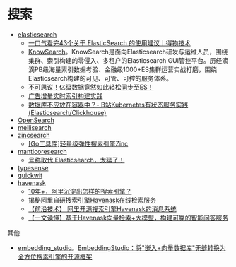# 搜索

* [elasticsearch](https://github.com/elastic/elasticsearch)
  * [一口气看完43个关于 ElasticSearch 的使用建议｜得物技术](https://mp.weixin.qq.com/s/Gsa1rPVISjOdVteol78EoA)
  * [KnowSearch](https://github.com/didi/KnowSearch)。KnowSearch是面向Elasticsearch研发与运维人员，围绕集群、索引构建的零侵入、多租户的Elasticsearch GUI管控平台。历经滴滴PB级海量索引数据考验、金融级1000+ES集群运营实战打磨，围绕Elasticsearch构建的可见、可管、可控的服务体系。
  * [不可思议！亿级数据竟然如此轻松同步至ES！](https://mp.weixin.qq.com/s/JyH0AHy0VmOe_qiBKSU_RQ)
  * [广告增量实时索引构建实践](https://mp.weixin.qq.com/s/B9BFOLam5OXCYnimqInqpQ)
  * [数据库不应放在容器中？- B站Kubernetes有状态服务实践(Elasticsearch/Clickhouse)](https://mp.weixin.qq.com/s/dCQPOx2n2w36Q3P3hCKe8A)
* [OpenSearch](https://github.com/opensearch-project/OpenSearch)
* [meilisearch](https://github.com/meilisearch/meilisearch)
* [zincsearch](https://github.com/zincsearch/zincsearch)
  * [[Go工具库]轻量级弹性搜索引擎Zinc](https://mp.weixin.qq.com/s/APwOxkMe1tJItlOc1y8BZA)
* [manticoresearch](https://github.com/manticoresoftware/manticoresearch)
  * [号称取代 Elasticsearch，太猛了！](https://mp.weixin.qq.com/s/woLCm21FyFCptU0A18bdAw)
* [typesense](https://github.com/typesense/typesense)
* [quickwit](https://github.com/quickwit-oss/quickwit)
* [havenask](https://github.com/alibaba/havenask)
  * [10年+，阿里沉淀出怎样的搜索引擎？](https://mp.weixin.qq.com/s/omJQ_1OgjbYnbpHBua-lSQ)
  * [揭秘阿里自研搜索引擎Havenask在线检索服务](https://mp.weixin.qq.com/s/UON2Bco2DepENADYJejwUQ?poc_token=HFFJt2WjqWWFEDWfzUkQfW6Vfps3MMCRLZQkyat8)
  * [【前沿技术】 阿里开源搜索引擎Havenask的消息系统](https://mp.weixin.qq.com/s?__biz=Mzg4NTczNzg2OA==&mid=2247502355&idx=1&sn=9be4cb76a4bf7f84e95da38f4a976314&chksm=cfa6daf0f8d153e62e7bbdedd2662dbef4de596d185c66d43183d1bd39fcf323132ec8030dfe&mpshare=1&scene=1&srcid=0221Aqht6Y8pAwEOTHOlbMEU&sharer_shareinfo=43a5c1036ba8624b7184615af99f6e20&sharer_shareinfo_first=43a5c1036ba8624b7184615af99f6e20&version=4.1.10.99312&platform=mac#rd)
  * [【一文读懂】基于Havenask向量检索+大模型，构建可靠的智能问答服务](https://mp.weixin.qq.com/s?__biz=Mzg4NTczNzg2OA==&mid=2247502540&idx=1&sn=91dd3ad236a33ebcde4202e563e2f13d&chksm=cfa6da2ff8d15339e626153e88204d7acbc77536a9c6de7a81cf131ee736f8719d2f7e02d1f0&mpshare=1&scene=1&srcid=0313k6nwa7aRDSLV03rktCjL&sharer_shareinfo=48c41bc11c833cd74bde9533432e0b61&sharer_shareinfo_first=c66feba640a1eea286f52f58df04bafe&version=4.1.10.99312&platform=mac#rd)

其他

* [embedding_studio](https://github.com/EulerSearch/embedding_studio)。[EmbeddingStudio：将"嵌入+向量数据库"无缝转换为全方位搜索引擎的开源框架](https://mp.weixin.qq.com/s/kFJF_SHoYRxNUdih_edXJQ)
